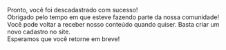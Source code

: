 <!-- title: Descadastrar -->
<div id="modal-cancel-success" class="d-none myModal-content">
  <p class="text-center">
    Pronto, você foi descadastrado com sucesso!
    <br>
    Obrigado pelo tempo em que esteve fazendo parte da nossa comunidade!
    <br>
    Você pode voltar a receber nosso conteúdo quando quiser.
    Basta criar um novo cadastro no site.
    <br>
    Esperamos que você retorne em breve!
  </p>
</div>